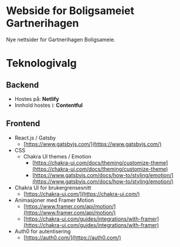 # Webside for Boligsameiet Gartnerihagen

Nye nettsider for Gartnerihagen Boligsameie.

# Teknologivalg

## Backend

- Hostes på: **Netlify**
- Innhold hostes i: **Contentful**

## Frontend

- React.js / Gatsby
  - [https://www.gatsbyjs.com/](https://www.gatsbyjs.com/)
- CSS
  - Chakra UI themes / Emotion
    - [https://chakra-ui.com/docs/theming/customize-theme](https://chakra-ui.com/docs/theming/customize-theme)
    - [https://www.gatsbyjs.com/docs/how-to/styling/emotion/](https://www.gatsbyjs.com/docs/how-to/styling/emotion/)
- Chakra UI for brukergrensesnitt
  - [https://chakra-ui.com/](https://chakra-ui.com/)
- Animasjoner med Framer Motion
  - [https://www.framer.com/api/motion/](https://www.framer.com/api/motion/)
  - [https://chakra-ui.com/guides/integrations/with-framer](https://chakra-ui.com/guides/integrations/with-framer)
- Auth0 for autentisering
  - [https://auth0.com/](https://auth0.com/)
